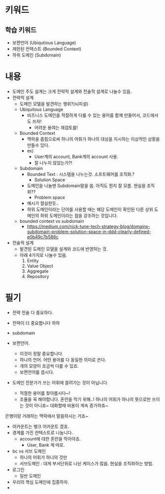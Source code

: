 # 키워드

## 학습 키워드

- 보편언어 (Ubiqutious Language)
- 제한된 컨텍스트 (Bounded Context)
- 하위 도메인 (Subdomain)

# 내용

- 도메인 주도 설계는 크게 전략적 설계와 전술적 설계로 나눌수 있음.
- 전략적 설계
  - 도메인 모델을 발견하는 행위?(뇌피셜)
  - Ubiquitous Language
    - 비즈니스 도메인을 적절하게 다룰 수 있는 용어를 함께 만들어서, 코드에서도 쓰자!
      - 어려운 용여는 재검토를!
  - Bounded Context
    - 맥락을 좁힘으로써 하나의 어휘가 하나의 대상을 지시하는 이상적인 상황을 만들수 있다.
    - ex)
      - User계의 account, Bank계의 account 사용.
      - 잘 나누지 않았는가?!
  - Subdomain
    - Bounded Text : 시스템을 나누는것. 소프트웨어를 조직화.?
      - Solution Space
    - 도메인을 나눌땐 Subdomain말을 씀. 아직도 뭔지 잘 모름. 현실을 조직화??
      - Problem space
    - 예시가 절실한듯..
    - 하위 도메인이라는 단어를 사용할 때는 해당 도메인이 확인된 다른 상위 도메인의 하위 도메인이라는 점을 강조하는 것입니다.
  - bounded context vs subdomain
    - https://medium.com/nick-tune-tech-strategy-blog/domains-subdomain-problem-solution-space-in-ddd-clearly-defined-e0b49c7b586c
- 전술적 설계
  - 발견된 도메인 모델을 설계와 코드에 반영하는 것.
  - 아래 4가지로 나눌수 있음.
    1. Entity
    2. Value Object
    3. Aggregate
    4. Repository

# 필기

- 전략 전술 다 중요하다.
- 전략이 더 중요합니다 하하

- subdomain
- 보편언어.
  - 이것이 정말 중요합니다.
  - 하나의 언어. 어떤 용어를 다 동일한 의미로 쓴다.
  - 개의 모양이 조금씩 다를 수 있죠.
  - 보편언어를 씁시다.
- 도메인 전문가가 쓰는 어휘에 끌려가는 것이 아닙니다.
  - 적절한 용어를 찾아봅시다~!
  - 조율을 꼭 해야합니다. 혼란을 막기 위해..!
    하나의 어휘가 하나의 뜻으로만 쓰이는 것이 아니죠~
    대화할때 비용이 계속 증가하죠~

은행이랑 거래하는 맥락에서 말씀하시는 거죠~

- 어카운트는 뱅크 어카운트 겠죠.
- 경계를 가진 컨텍스트로 나눔니다.
  - account에 대한 혼란을 막아야죠.
    - User, Bank 계 따로.
- bc vs 서브 도메인
  - 하나의 어휘가 하나의 것만
  - 서브도메인 : 대게 부서단위로 나뉜 케이스가 많음. 현실을 조직화하는 방법.
- 로그인
  - 일반 도메인
- 우리의 핵심 도메인에 집중하자.
-
